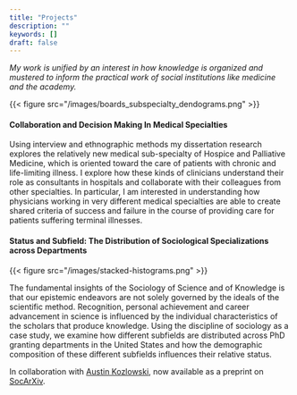 ```yaml
---
title: "Projects"
description: ""
keywords: []
draft: false
---
```


*My work is unified by an interest in how knowledge is organized and mustered to inform the practical work of social institutions like medicine and the academy.*

{{< figure src="/images/boards_subspecialty_dendograms.png" >}}

#### Collaboration and Decision Making In Medical Specialties

Using interview and ethnographic methods my dissertation research explores the relatively new medical sub-specialty of Hospice and Palliative Medicine, which is oriented toward the care of patients with chronic and life-limiting illness. I explore how these kinds of clinicians understand their role as consultants in hospitals and collaborate with their colleagues from other specialties. In particular, I am interested in understanding how physicians working in very different medical specialties are able to create shared criteria of success and failure in the course of providing care for patients suffering terminal illnesses. 

#### Status and Subfield: The Distribution of Sociological Specializations across Departments

{{< figure src="/images/stacked-histograms.png" >}}

The fundamental insights of the Sociology of Science and of Knowledge is that our epistemic endeavors are not solely governed by the ideals of the scientific method. Recognition, personal achievement and career advancement in science is influenced by the individual characteristics of the scholars that produce knowledge. Using the discipline of sociology as a case study, we examine how different subfields are distributed across PhD granting departments in the United States and how the demographic composition of these different subfields influences their relative status.

In collaboration with [Austin Kozlowski](https://austinkozlowski.com/), now available as a preprint on [SocArXiv](https://osf.io/preprints/socarxiv/h85tp/).
